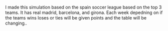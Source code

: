 I made this simulation based on the spain soccer league based on the top 3 teams. It has real madrid, barcelona, and girona. Each week depedning on if the teams wins loses or ties will be given points and the table will be changing..
